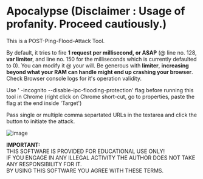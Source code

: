 # Apocalypse (Disclaimer : Usage of profanity. Proceed cautiously.)
This is a POST-Ping-Flood-Attack Tool.  

By default, it tries to fire **1 request per millisecond, or ASAP** (@ line no. 128, **var limiter**, and line no. 150 for the milliseconds which is currently defaulted to 0). You can modify it @ your will. Be generous with **limiter**, **increasing beyond what your RAM can handle might end up crashing your browser**. Check Browser console logs for it's operation validity.  

Use ' -incognito --disable-ipc-flooding-protection' flag before running this tool in Chrome (right click on Chrome short-cut, go to properties, paste the flag at the end inside 'Target')  

Pass single or multiple comma separtated URLs in the textarea and click the button to initiate the attack.

![image](https://user-images.githubusercontent.com/6196046/129509071-5040c5fc-d112-4129-862a-76c9258f5763.png)  

**IMPORTANT:**  
THIS SOFTWARE IS PROVIDED FOR EDUCATIONAL USE ONLY!  
IF YOU ENGAGE IN ANY ILLEGAL ACTIVITY THE AUTHOR DOES NOT TAKE ANY RESPONSIBILITY FOR IT.  
BY USING THIS SOFTWARE YOU AGREE WITH THESE TERMS.
